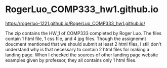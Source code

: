 # RogerLuo_COMP333_hw1.github.io

https://rogerluo-1221.github.io/RogerLuo_COMP333_hw1.github.io/

The zip contains the HW_1 of COMP333 completed by Roger Luo. The files contain 1 html file, 1 css file, and 4 jpg files.
Though the assignemnt doucment mentioned that we should submit at least 2 html files, I still don't understand why is that necessary to contain 2 html files for making a landing page. When I checked the sources of other landing page website examples given by professor, they all contains only 1 html files.

